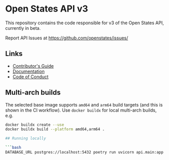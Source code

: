 # Open States API v3

This repository contains the code responsible for v3 of the Open States API, currently in beta.

Report API Issues at https://github.com/openstates/issues/

## Links

* [Contributor's Guide](https://docs.openstates.org/en/latest/contributing/getting-started.html)
* [Documentation](https://docs.openstates.org/en/latest/api/v3/)
* [Code of Conduct](https://docs.openstates.org/en/latest/contributing/code-of-conduct.html)

## Multi-arch builds

The selected base image supports `amd64` and `arm64` build targets (and this is shown in the CI workflow). Use `docker buildx` for local multi-arch builds, e.g.

```bash
docker buildx create --use
docker buildx build --platform amd64,arm64 .

## Running locally

```bash
DATABASE_URL postgres://localhost:5432 poetry run uvicorn api.main:app
```
